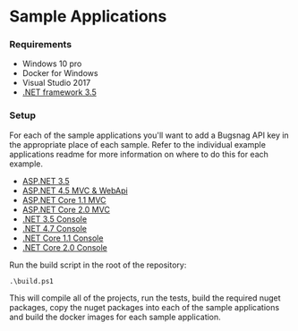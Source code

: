 Sample Applications
====

### Requirements

- Windows 10 pro
- Docker for Windows
- Visual Studio 2017
- [.NET framework 3.5](https://docs.microsoft.com/en-us/dotnet/framework/install/dotnet-35-windows-10)

### Setup

For each of the sample applications you'll want to add a Bugsnag API key in the
appropriate place of each sample. Refer to the individual example applications
readme for more information on where to do this for each example.

- [ASP.NET 3.5](aspnet35/)
- [ASP.NET 4.5 MVC & WebApi](aspnet45-mvc-webapi/)
- [ASP.NET Core 1.1 MVC](aspnetcore11-mvc/)
- [ASP.NET Core 2.0 MVC](aspnetcore20-mvc/)
- [.NET 3.5 Console](net35-console/)
- [.NET 4.7 Console](net47-console/)
- [.NET Core 1.1 Console](netcore11-console/)
- [.NET Core 2.0 Console](netcore20-console/)

Run the build script in the root of the repository:
```
.\build.ps1
```
This will compile all of the projects, run the tests, build the required nuget
packages, copy the nuget packages into each of the sample applications and build
the docker images for each sample application.
